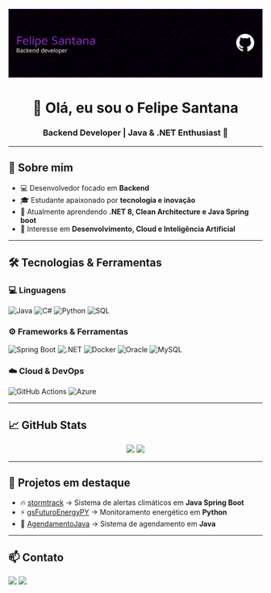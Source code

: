 ![Header](./github-header-banner.png)

<!-- Banner -->
<h1 align="center">👋 Olá, eu sou o Felipe Santana</h1>
<h3 align="center">Backend Developer | Java & .NET Enthusiast 🚀</h3>

---

## 🚀 Sobre mim
- 💻 Desenvolvedor focado em **Backend**  
- 🎓 Estudante apaixonado por **tecnologia e inovação**  
- 🌱 Atualmente aprendendo **.NET 8, Clean Architecture e Java Spring boot**  
- 📌 Interesse em **Desenvolvimento, Cloud e Inteligência Artificial**  

---

## 🛠️ Tecnologias & Ferramentas

### 💻 Linguagens
![Java](https://img.shields.io/badge/Java-ED8B00?style=for-the-badge&logo=java&logoColor=white)
![C#](https://img.shields.io/badge/C%23-239120?style=for-the-badge&logo=c-sharp&logoColor=white)
![Python](https://img.shields.io/badge/Python-3776AB?style=for-the-badge&logo=python&logoColor=white)
![SQL](https://img.shields.io/badge/SQL-4479A1?style=for-the-badge&logo=oracle&logoColor=white)

### ⚙️ Frameworks & Ferramentas
![Spring Boot](https://img.shields.io/badge/Spring%20Boot-6DB33F?style=for-the-badge&logo=springboot&logoColor=white)
![.NET](https://img.shields.io/badge/.NET-512BD4?style=for-the-badge&logo=dotnet&logoColor=white)
![Docker](https://img.shields.io/badge/Docker-2496ED?style=for-the-badge&logo=docker&logoColor=white)
![Oracle](https://img.shields.io/badge/Oracle-F80000?style=for-the-badge&logo=oracle&logoColor=white)
![MySQL](https://img.shields.io/badge/MySQL-005C84?style=for-the-badge&logo=mysql&logoColor=white)

### ☁️ Cloud & DevOps
![GitHub Actions](https://img.shields.io/badge/GitHub_Actions-2088FF?style=for-the-badge&logo=github-actions&logoColor=white)
![Azure](https://img.shields.io/badge/Azure-0078D4?style=for-the-badge&logo=microsoftazure&logoColor=white)

---

## 📈 GitHub Stats
<div align="center">
  <img height="160em" src="https://github-readme-stats.vercel.app/api?username=FelipeSants08&show_icons=true&theme=radical"/>
  <img height="160em" src="https://github-readme-stats.vercel.app/api/top-langs/?username=FelipeSants08&layout=compact&langs_count=7&theme=radical"/>
</div>

---

## 📂 Projetos em destaque
- 🔥 [stormtrack](https://github.com/FelipeSants08/stormtrack) → Sistema de alertas climáticos em **Java Spring Boot**  
- ⚡ [gsFuturoEnergyPY](https://github.com/FelipeSants08/gsFuturoEnergyPY) → Monitoramento energético em **Python**  
- 🛵 [AgendamentoJava](https://github.com/FelipeSants08/AgendamentoJava) → Sistema de agendamento em **Java**  

---

## 📫 Contato
<p align="left">
  <a href="mailto:santanadevfe@gmail.com"><img src="https://img.shields.io/badge/Gmail-D14836?style=for-the-badge&logo=gmail&logoColor=white"></a>
  <a href="https://www.linkedin.com/in/felipe-santanadev/"><img src="https://img.shields.io/badge/LinkedIn-0A66C2?style=for-the-badge&logo=linkedin&logoColor=white"></a>
</p>
